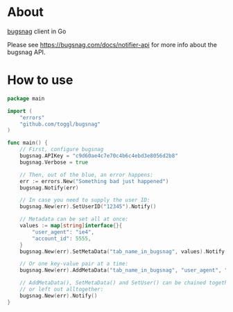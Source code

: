 About
=====

[bugsnag](http://bugsnag.com) client in Go

Please see https://bugsnag.com/docs/notifier-api for more info about the bugsnag API.

How to use
==========

```go
package main

import (
    "errors"
	"github.com/toggl/bugsnag"
)

func main() {
	// First, configure bugsnag
	bugsnag.APIKey = "c9d60ae4c7e70c4b6c4ebd3e8056d2b8"
	bugsnag.Verbose = true

	// Then, out of the blue, an error happens:
	err := errors.New("Something bad just happened")
	bugsnag.Notify(err)

	// In case you need to supply the user ID:
	bugsnag.New(err).SetUserID("12345").Notify()

	// Metadata can be set all at once:
	values := map[string]interface{}{
		"user_agent": "ie4",
		"account_id": 5555,
	}
	bugsnag.New(err).SetMetaData("tab_name_in_bugsnag", values).Notify()

	// Or one key-value pair at a time:
	bugsnag.New(err).AddMetaData("tab_name_in_bugsnag", "user_agent", "ie4").AddMetaData("tab_name_in_bugsnag", "account_id", 5555).Notify()

	// AddMetaData(), SetMetaData() and SetUser() can be chained together (as above)
	// or left out alltogether:
	bugsnag.New(err).Notify()
}
```
